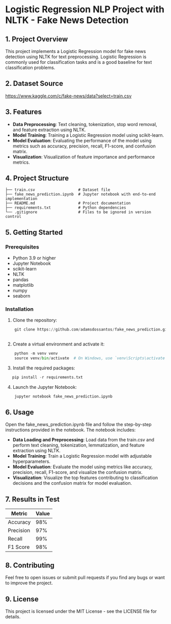 # Logistic Regression NLP Project with NLTK - Fake News Detection

## 1. Project Overview

This project implements a Logistic Regression model for fake news detection using NLTK for text preprocessing. Logistic Regression is commonly used for classification tasks and is a good baseline for text classification problems.

## 2. Dataset Source

https://www.kaggle.com/c/fake-news/data?select=train.csv


## 3. Features
- **Data Preprocessing**: Text cleaning, tokenization, stop word removal, and feature extraction using NLTK.
- **Model Training**: Training a Logistic Regression model using scikit-learn.
- **Model Evaluation**: Evaluating the performance of the model using metrics such as accuracy, precision, recall, F1-score, and confusion matrix.
- **Visualization**: Visualization of feature importance and performance metrics.


## 4. Project Structure
    ├── train.csv                   # Dataset file 
    ├── fake_news_prediction.ipynb  # Jupyter notebook with end-to-end implementation
    ├── README.md                   # Project documentation
    ├── requirements.txt            # Python dependencies
    └── .gitignore                  # Files to be ignored in version control

## 5. Getting Started

### Prerequisites
- Python 3.9 or higher
- Jupyter Notebook
- scikit-learn
- NLTK
- pandas
- matplotlib
- numpy
- seaborn

### Installation
1. Clone the repository:

```python
    git clone https://github.com/adamsdossantos/fake_news_prediction.git
    
```
2. Create a virtual environment and activate it:
```python
    python -m venv venv
    source venv/bin/activate  # On Windows, use `venv\Scripts\activate`
```

3. Install the required packages:
```python
   pip install -r requirements.txt
```

4. Launch the Jupyter Notebook:
```python
    jupyter notebook fake_news_prediction.ipynb
```
## 6. Usage

Open the fake_news_prediction.ipynb file and follow the step-by-step instructions provided in the notebook. The notebook includes:

- **Data Loading and Preprocessing**: Load data from the train.csv and perform text cleaning, tokenization, lemmatization, and feature extraction using NLTK.
- **Model Training**: Train a Logistic Regression model with adjustable hyperparameters.
- **Model Evaluation**: Evaluate the model using metrics like accuracy, precision, recall, F1-score, and visualize the confusion matrix.
- **Visualization**: Visualize the top features contributing to classification decisions and the confusion matrix for model evaluation.


## 7. Results in Test
| Metric    |  Value |
|-----------|--------|
| Accuracy  |  98%   |
| Precision |  97%   |
| Recall    |  99%   |
| F1 Score  |  98%   |

## 8. Contributing

Feel free to open issues or submit pull requests if you find any bugs or want to improve the project.

## 9. License

This project is licensed under the MIT License - see the LICENSE file for details.







